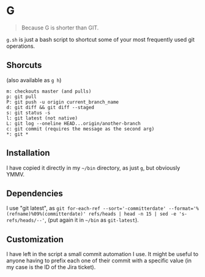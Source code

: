 G
=

>Because G is shorter than GIT.

`g.sh` is just a bash script to shortcut some of your most frequently used git operations.


## Shorcuts

(also available as `g h`)

```
m: checkouts master (and pulls)
p: git pull
P: git push -u origin current_branch_name
d: git diff && git diff --staged
s: git status -s
l: git latest (not native)
L: git log --oneline HEAD...origin/another-branch
c: git commit (requires the message as the second arg)
*: git *
```

## Installation

I have copied it directly in my `~/bin` directory, as just `g`, but obviously YMMV.

## Dependencies

I use "git latest", as `git for-each-ref --sort='-committerdate' --format='%(refname)%09%(committerdate)' refs/heads | head -n 15 | sed -e 's-refs/heads/--'`, (put again it in `~/bin` as `git-latest`).

## Customization

I have left in the script a small commit automation I use. It might be useful to anyone having to prefix each one of their commit with a specific value (in my case is the ID of the Jira ticket).
